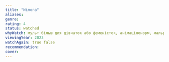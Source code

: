 ```yaml
---
title: "Nimona"
aliases: 
genre: 
rating: 4
status: watched
whyWatch: мульт більш для дівчаток або феменісток, анімаціяонорм, мальрвка норм. просто норм.
viewingYear: 2023
watchAgain: true false
recommendation: 
cover: 
---
```

